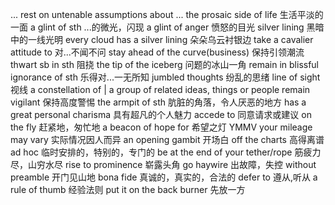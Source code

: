 ... rest on untenable assumptions about ...
the prosaic side of life 生活平淡的一面
a glint of sth ...的微光，闪现
a glint of anger 愤怒的目光
silver lining 黑暗中的一线光明
every cloud has a silver lining 朵朵乌云衬银边
take a cavalier attitude to 对...不闻不问
stay ahead of the curve(business) 保持引领潮流
thwart sb in sth 阻挠
the tip of the iceberg 问题的冰山一角
remain in blissful ignorance of sth 乐得对...一无所知
jumbled thoughts 纷乱的思绪
line of sight 视线
a constellation of | a group of related ideas, things or people
remain vigilant 保持高度警惕
the armpit of sth 肮脏的角落，令人厌恶的地方
has a great personal charisma 具有超凡的个人魅力
accede to 同意请求或建议
on the fly 赶紧地，匆忙地
a beacon of hope for 希望之灯
YMMV your mileage may vary 实际情况因人而异
an opening gambit 开场白
off the charts 高得离谱
ad hoc 临时安排的，特别的，专门的
be at the end of your tether/rope 筋疲力尽，山穷水尽
rise to prominence 崭露头角
go haywire 出故障，失控
without preamble 开门见山地
bona fide 真诚的，真实的，合法的
defer to 遵从,听从
a rule of thumb 经验法则
put it on the back burner 先放一方